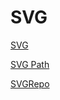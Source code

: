 # SVG


[SVG](https://www.w3.org/TR/SVG/Overview.html)

[SVG Path](https://www.w3schools.com/graphics/svg_path.asp)

[SVGRepo](https://www.svgrepo.com/)
